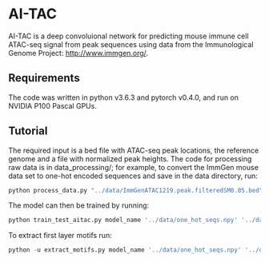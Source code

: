 # AI-TAC
AI-TAC is a deep convoluional network for predicting mouse immune cell ATAC-seq signal from peak sequences using data from the Immunological Genome Project:  http://www.immgen.org/.


## Requirements
The code was written in python v3.6.3 and pytorch v0.4.0, and run on NVIDIA P100 Pascal GPUs.

## Tutorial
The required input is a bed file with ATAC-seq peak locations, the reference genome and a file with normalized peak heights.  The code for processing raw data is in data_processing/; for example, to convert the ImmGen mouse data set to one-hot encoded sequences and save in the data directory, run:

```python
python process_data.py "../data/ImmGenATAC1219.peak.filteredSM0.05.bed" "../data/ATAC_Data_Intensity_FilteredPeaksLogQuantile.txt" "../mm10/" "../data/"
```

The model can then be trained by running:
```python
python train_test_aitac.py model_name '../data/one_hot_seqs.npy' '../data/cell_type_array.npy' '../data/peak_names.npy'
```

To extract first layer motifs run:
```python
python -u extract_motifs.py model_name '../data/one_hot_seqs.npy' '../data/cell_type_array.npy' '../data/peak_names.npy'
```

